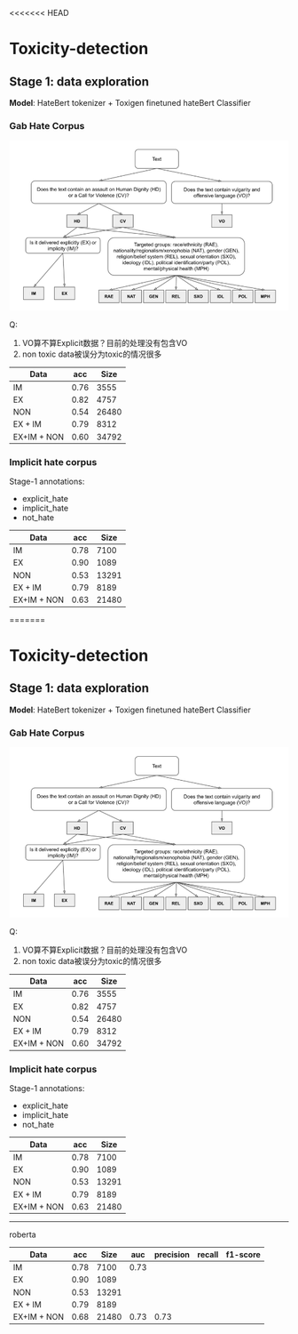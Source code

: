 <<<<<<< HEAD
# Toxicity-detection

## Stage 1: data exploration

**Model**: HateBert tokenizer + Toxigen finetuned hateBert Classifier

### Gab Hate Corpus

![image-20220705201233925](README.assets/image-20220705201233925.png)

Q: 

1.  VO算不算Explicit数据？目前的处理没有包含VO
2. non toxic data被误分为toxic的情况很多

| Data        | acc  | Size  |
| ----------- | ---- | ----- |
| IM          | 0.76 | 3555  |
| EX          | 0.82 | 4757  |
| NON         | 0.54 | 26480 |
| EX + IM     | 0.79 | 8312  |
| EX+IM + NON | 0.60 | 34792 |

### Implicit hate corpus

Stage-1 annotations:  

- explicit_hate
- implicit_hate
- not_hate

| Data        | acc  | Size  |
| ----------- | ---- | ----- |
| IM          | 0.78 | 7100  |
| EX          | 0.90 | 1089  |
| NON         | 0.53 | 13291 |
| EX + IM     | 0.79 | 8189  |
| EX+IM + NON | 0.63 | 21480 |
=======
# Toxicity-detection

## Stage 1: data exploration

**Model**: HateBert tokenizer + Toxigen finetuned hateBert Classifier

### Gab Hate Corpus

![image-20220705201233925](README.assets/image-20220705201233925.png)

Q: 

1.  VO算不算Explicit数据？目前的处理没有包含VO
2. non toxic data被误分为toxic的情况很多

| Data        | acc  | Size  |
| ----------- | ---- | ----- |
| IM          | 0.76 | 3555  |
| EX          | 0.82 | 4757  |
| NON         | 0.54 | 26480 |
| EX + IM     | 0.79 | 8312  |
| EX+IM + NON | 0.60 | 34792 |

### Implicit hate corpus

Stage-1 annotations:  

- explicit_hate
- implicit_hate
- not_hate

| Data        | acc  | Size  |
| ----------- | ---- | ----- |
| IM          | 0.78 | 7100  |
| EX          | 0.90 | 1089  |
| NON         | 0.53 | 13291 |
| EX + IM     | 0.79 | 8189  |
| EX+IM + NON | 0.63 | 21480 |

----

roberta

| Data        | acc  | Size  | auc  | precision | recall | f1-score|
| ----------- | ---- | ----- | ---- |---------- |------- | ------- |
| IM          | 0.78 | 7100  | 0.73 ||||
| EX          | 0.90 | 1089  |||||
| NON         | 0.53 | 13291 |||||
| EX + IM     | 0.79 | 8189  |||||
| EX+IM + NON | 0.68 | 21480 | 0.73 | 0.73|||
